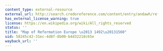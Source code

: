 ```yaml
---
content_type: external-resource
external_url: http://search.credoreference.com/content/entry/andawh/reformation_europe_1492_1560/0?id=991369
has_external_license_warning: true
license: https://en.wikipedia.org/wiki/All_rights_reserved
status: ''
title: "Map of Reformation Europe \u2013 1492\u20131560"
uid: 58245c42-31ec-4d8f-8b00-b4d32218c65e
wayback_url: ''
---
```

